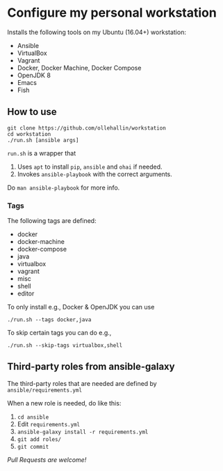 # Configure my personal workstation

Installs the following tools on my Ubuntu (16.04+) workstation:

- Ansible
- VirtualBox
- Vagrant
- Docker, Docker Machine, Docker Compose
- OpenJDK 8
- Emacs
- Fish

## How to use

    git clone https://github.com/ollehallin/workstation
    cd workstation
    ./run.sh [ansible args]

`run.sh` is a wrapper that
1. Uses `apt` to install `pip`, `ansible` and `ohai` if needed.
1. Invokes `ansible-playbook` with the correct arguments.

Do `man ansible-playbook` for more info.

### Tags

The following tags are defined:
- docker
- docker-machine
- docker-compose
- java
- virtualbox
- vagrant
- misc
- shell
- editor

To only install e.g., Docker & OpenJDK you can use

    ./run.sh --tags docker,java

To skip certain tags you can do e.g.,

    ./run.sh --skip-tags virtualbox,shell

## Third-party roles from ansible-galaxy
The third-party roles that are needed are defined by `ansible/requirements.yml`

When a new role is needed, do like this:
1. `cd ansible`
1. Edit `requirements.yml`
1. `ansible-galaxy install -r requirements.yml`
1. `git add roles/`
1. `git commit`

_Pull Requests are welcome!_
